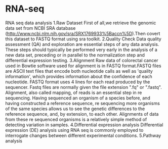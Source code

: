 # RNA-seq
RNA seq data analysis
1.Raw Dataset
First of all,we retrieve the genomic data set from NCBI SRA database
(http://www.ncbi.nlm.nih.gov/sra/SRX1769933%5Baccn%5D).Then covert this dataset to
FASTQ format using sra toolkit.
2.Quality Check
Data quality assessment (QA) and exploration are essential steps of any data analysis. These
steps should typically be performed very early in the analysis of a new data set, preceding or in
parallel to the normalization step and differential expression testing.
3.Alignment
Raw data of colorectal cancer used in Bowtie software used for alignment is in FASTQ
format.FASTQ files are ASCII text files that encode both nucleotide calls as well as 'quality
information', which provides information about the confidence of each nucleotide. FASTQ
format uses 4 lines for each read produced by the sequencer. Fastq files are normally given the
file extension ".fq" or ".fastq".
Alignment, also called mapping, of reads is an essential step in re​ sequencing. Having sequenced
an organism of a species before, and having constructed a reference sequence, re​ sequencing
more organisms of the same species allows us to see the genetic differences to
the reference sequence, and, by extension, to each other. Alignments of data from these
re​ sequenced organisms is a relatively simple method of detecting variation in samples.
4.Differential expression analysis
Differential expression (DE) analysis using RNA​ seq is commonly employed to interrogate
changes between different experimental conditions.
5.Pathway analysis
